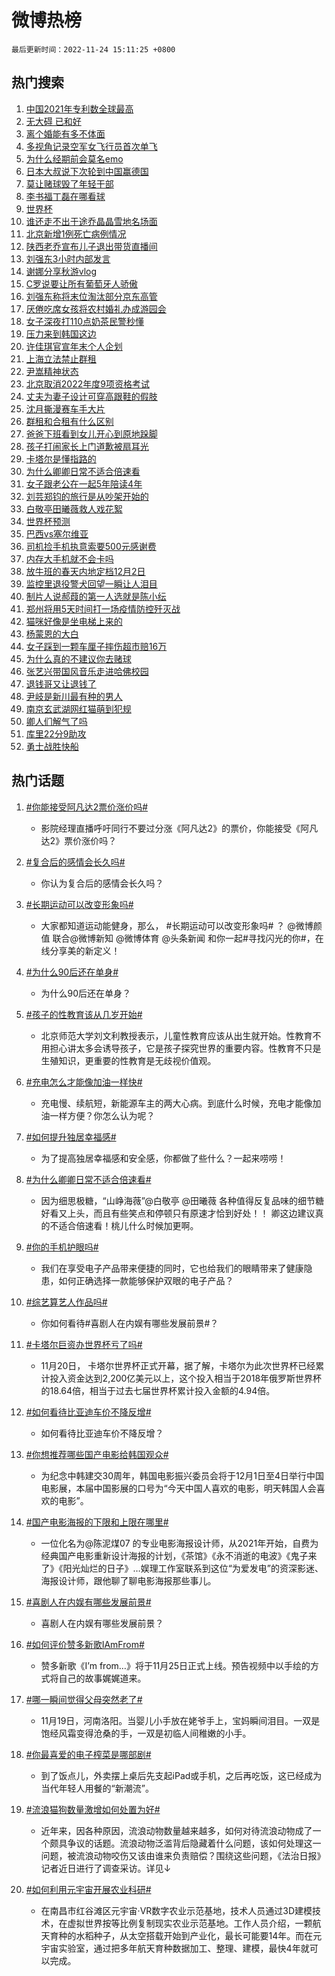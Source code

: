 # 微博热榜

`最后更新时间：2022-11-24 15:11:25 +0800`

## 热门搜索

1. [中国2021年专利数全球最高](https://m.weibo.cn/search?containerid=100103type%3D1%26t%3D10%26q%3D%23%E4%B8%AD%E5%9B%BD2021%E5%B9%B4%E4%B8%93%E5%88%A9%E6%95%B0%E5%85%A8%E7%90%83%E6%9C%80%E9%AB%98%23&stream_entry_id=51&isnewpage=1&extparam=seat%3D1%26filter_type%3Drealtimehot%26c_type%3D51%26dgr%3D0%26pos%3D0%26cate%3D10103%26display_time%3D1669273884%26pre_seqid%3D1669272991398024097305&luicode=10000011&lfid=106003type%253D25%2526t%253D3%2526disable_hot%253D1%2526filter_type%253Drealtimehot)
1. [无大碍 已和好](https://m.weibo.cn/search?containerid=100103type%3D1%26t%3D10%26q%3D%E6%97%A0%E5%A4%A7%E7%A2%8D+%E5%B7%B2%E5%92%8C%E5%A5%BD&stream_entry_id=31&isnewpage=1&extparam=seat%3D1%26realpos%3D1%26pos%3D0%26c_type%3D31%26cate%3D5001%26filter_type%3Drealtimehot%26q%3D%25E6%2597%25A0%25E5%25A4%25A7%25E7%25A2%258D%2520%25E5%25B7%25B2%25E5%2592%258C%25E5%25A5%25BD%26dgr%3D0%26band_rank%3D1%26lcate%3D5001%26flag%3D16%26display_time%3D1669273884%26pre_seqid%3D1669272991398024097305&luicode=10000011&lfid=106003type%253D25%2526t%253D3%2526disable_hot%253D1%2526filter_type%253Drealtimehot)
1. [离个婚能有多不体面](https://m.weibo.cn/search?containerid=100103type%3D1%26t%3D10%26q%3D%23%E7%A6%BB%E4%B8%AA%E5%A9%9A%E8%83%BD%E6%9C%89%E5%A4%9A%E4%B8%8D%E4%BD%93%E9%9D%A2%23&stream_entry_id=31&isnewpage=1&extparam=seat%3D1%26realpos%3D2%26pos%3D1%26c_type%3D31%26cate%3D5001%26filter_type%3Drealtimehot%26q%3D%2523%25E7%25A6%25BB%25E4%25B8%25AA%25E5%25A9%259A%25E8%2583%25BD%25E6%259C%2589%25E5%25A4%259A%25E4%25B8%258D%25E4%25BD%2593%25E9%259D%25A2%2523%26dgr%3D0%26band_rank%3D2%26lcate%3D5001%26flag%3D2%26display_time%3D1669273884%26pre_seqid%3D1669272991398024097305&luicode=10000011&lfid=106003type%253D25%2526t%253D3%2526disable_hot%253D1%2526filter_type%253Drealtimehot)
1. [多视角记录空军女飞行员首次单飞](https://m.weibo.cn/search?containerid=100103type%3D1%26t%3D10%26q%3D%23%E5%A4%9A%E8%A7%86%E8%A7%92%E8%AE%B0%E5%BD%95%E7%A9%BA%E5%86%9B%E5%A5%B3%E9%A3%9E%E8%A1%8C%E5%91%98%E9%A6%96%E6%AC%A1%E5%8D%95%E9%A3%9E%23&stream_entry_id=31&isnewpage=1&extparam=seat%3D1%26realpos%3D3%26pos%3D2%26c_type%3D31%26cate%3D5001%26filter_type%3Drealtimehot%26q%3D%2523%25E5%25A4%259A%25E8%25A7%2586%25E8%25A7%2592%25E8%25AE%25B0%25E5%25BD%2595%25E7%25A9%25BA%25E5%2586%259B%25E5%25A5%25B3%25E9%25A3%259E%25E8%25A1%258C%25E5%2591%2598%25E9%25A6%2596%25E6%25AC%25A1%25E5%258D%2595%25E9%25A3%259E%2523%26dgr%3D0%26band_rank%3D3%26lcate%3D5001%26flag%3D0%26display_time%3D1669273884%26pre_seqid%3D1669272991398024097305&luicode=10000011&lfid=106003type%253D25%2526t%253D3%2526disable_hot%253D1%2526filter_type%253Drealtimehot)
1. [为什么经期前会莫名emo](https://m.weibo.cn/search?containerid=100103type%3D1%26t%3D10%26q%3D%23%E4%B8%BA%E4%BB%80%E4%B9%88%E7%BB%8F%E6%9C%9F%E5%89%8D%E4%BC%9A%E8%8E%AB%E5%90%8Demo%23&stream_entry_id=31&isnewpage=1&extparam=seat%3D1%26realpos%3D4%26pos%3D3%26c_type%3D31%26cate%3D5001%26filter_type%3Drealtimehot%26q%3D%2523%25E4%25B8%25BA%25E4%25BB%2580%25E4%25B9%2588%25E7%25BB%258F%25E6%259C%259F%25E5%2589%258D%25E4%25BC%259A%25E8%258E%25AB%25E5%2590%258Demo%2523%26dgr%3D0%26band_rank%3D4%26lcate%3D5001%26flag%3D1%26display_time%3D1669273884%26pre_seqid%3D1669272991398024097305&luicode=10000011&lfid=106003type%253D25%2526t%253D3%2526disable_hot%253D1%2526filter_type%253Drealtimehot)
1. [日本大叔说下次轮到中国赢德国](https://m.weibo.cn/search?containerid=100103type%3D1%26t%3D10%26q%3D%23%E6%97%A5%E6%9C%AC%E5%A4%A7%E5%8F%94%E8%AF%B4%E4%B8%8B%E6%AC%A1%E8%BD%AE%E5%88%B0%E4%B8%AD%E5%9B%BD%E8%B5%A2%E5%BE%B7%E5%9B%BD%23&stream_entry_id=31&isnewpage=1&extparam=seat%3D1%26realpos%3D5%26pos%3D4%26c_type%3D31%26cate%3D5001%26filter_type%3Drealtimehot%26q%3D%2523%25E6%2597%25A5%25E6%259C%25AC%25E5%25A4%25A7%25E5%258F%2594%25E8%25AF%25B4%25E4%25B8%258B%25E6%25AC%25A1%25E8%25BD%25AE%25E5%2588%25B0%25E4%25B8%25AD%25E5%259B%25BD%25E8%25B5%25A2%25E5%25BE%25B7%25E5%259B%25BD%2523%26dgr%3D0%26band_rank%3D5%26lcate%3D5001%26flag%3D0%26display_time%3D1669273884%26pre_seqid%3D1669272991398024097305&luicode=10000011&lfid=106003type%253D25%2526t%253D3%2526disable_hot%253D1%2526filter_type%253Drealtimehot)
1. [莫让赌球毁了年轻干部](https://m.weibo.cn/search?containerid=100103type%3D1%26t%3D10%26q%3D%23%E8%8E%AB%E8%AE%A9%E8%B5%8C%E7%90%83%E6%AF%81%E4%BA%86%E5%B9%B4%E8%BD%BB%E5%B9%B2%E9%83%A8%23&stream_entry_id=31&isnewpage=1&extparam=seat%3D1%26realpos%3D6%26pos%3D5%26c_type%3D31%26cate%3D5001%26filter_type%3Drealtimehot%26q%3D%2523%25E8%258E%25AB%25E8%25AE%25A9%25E8%25B5%258C%25E7%2590%2583%25E6%25AF%2581%25E4%25BA%2586%25E5%25B9%25B4%25E8%25BD%25BB%25E5%25B9%25B2%25E9%2583%25A8%2523%26dgr%3D0%26band_rank%3D6%26lcate%3D5001%26flag%3D0%26display_time%3D1669273884%26pre_seqid%3D1669272991398024097305&luicode=10000011&lfid=106003type%253D25%2526t%253D3%2526disable_hot%253D1%2526filter_type%253Drealtimehot)
1. [李书福丁磊在哪看球](https://m.weibo.cn/search?containerid=100103type%3D1%26t%3D10%26q%3D%23%E6%9D%8E%E4%B9%A6%E7%A6%8F%E4%B8%81%E7%A3%8A%E5%9C%A8%E5%93%AA%E7%9C%8B%E7%90%83%23&stream_entry_id=31&isnewpage=1&extparam=seat%3D1%26pos%3D6%26c_type%3D31%26topic_ad%3D1%26cate%3D5001%26adid%3D173349%26filter_type%3Drealtimehot%26q%3D%2523%25E6%259D%258E%25E4%25B9%25A6%25E7%25A6%258F%25E4%25B8%2581%25E7%25A3%258A%25E5%259C%25A8%25E5%2593%25AA%25E7%259C%258B%25E7%2590%2583%2523%26dgr%3D0%26band_rank%3D7%26lcate%3D5001%26display_time%3D1669273884%26pre_seqid%3D1669272991398024097305&luicode=10000011&lfid=106003type%253D25%2526t%253D3%2526disable_hot%253D1%2526filter_type%253Drealtimehot)
1. [世界杯](https://m.weibo.cn/search?containerid=100103type%3D1%26t%3D10%26q%3D%E4%B8%96%E7%95%8C%E6%9D%AF&stream_entry_id=31&isnewpage=1&extparam=seat%3D1%26realpos%3D7%26pos%3D7%26c_type%3D31%26cate%3D5001%26filter_type%3Drealtimehot%26q%3D%25E4%25B8%2596%25E7%2595%258C%25E6%259D%25AF%26dgr%3D0%26band_rank%3D7%26lcate%3D5001%26flag%3D1%26display_time%3D1669273884%26pre_seqid%3D1669272991398024097305&luicode=10000011&lfid=106003type%253D25%2526t%253D3%2526disable_hot%253D1%2526filter_type%253Drealtimehot)
1. [谁还走不出于途乔晶晶雪地名场面](https://m.weibo.cn/search?containerid=100103type%3D1%26t%3D10%26q%3D%23%E8%B0%81%E8%BF%98%E8%B5%B0%E4%B8%8D%E5%87%BA%E4%BA%8E%E9%80%94%E4%B9%94%E6%99%B6%E6%99%B6%E9%9B%AA%E5%9C%B0%E5%90%8D%E5%9C%BA%E9%9D%A2%23&stream_entry_id=31&isnewpage=1&extparam=seat%3D1%26realpos%3D8%26pos%3D8%26c_type%3D31%26cate%3D5001%26filter_type%3Drealtimehot%26q%3D%2523%25E8%25B0%2581%25E8%25BF%2598%25E8%25B5%25B0%25E4%25B8%258D%25E5%2587%25BA%25E4%25BA%258E%25E9%2580%2594%25E4%25B9%2594%25E6%2599%25B6%25E6%2599%25B6%25E9%259B%25AA%25E5%259C%25B0%25E5%2590%258D%25E5%259C%25BA%25E9%259D%25A2%2523%26dgr%3D0%26band_rank%3D8%26lcate%3D5001%26flag%3D0%26display_time%3D1669273884%26pre_seqid%3D1669272991398024097305&luicode=10000011&lfid=106003type%253D25%2526t%253D3%2526disable_hot%253D1%2526filter_type%253Drealtimehot)
1. [北京新增1例死亡病例情况](https://m.weibo.cn/search?containerid=100103type%3D1%26t%3D10%26q%3D%23%E5%8C%97%E4%BA%AC%E6%96%B0%E5%A2%9E1%E4%BE%8B%E6%AD%BB%E4%BA%A1%E7%97%85%E4%BE%8B%E6%83%85%E5%86%B5%23&stream_entry_id=31&isnewpage=1&extparam=seat%3D1%26realpos%3D9%26pos%3D9%26c_type%3D31%26cate%3D5001%26filter_type%3Drealtimehot%26q%3D%2523%25E5%258C%2597%25E4%25BA%25AC%25E6%2596%25B0%25E5%25A2%259E1%25E4%25BE%258B%25E6%25AD%25BB%25E4%25BA%25A1%25E7%2597%2585%25E4%25BE%258B%25E6%2583%2585%25E5%2586%25B5%2523%26dgr%3D0%26band_rank%3D9%26lcate%3D5001%26flag%3D0%26display_time%3D1669273884%26pre_seqid%3D1669272991398024097305&luicode=10000011&lfid=106003type%253D25%2526t%253D3%2526disable_hot%253D1%2526filter_type%253Drealtimehot)
1. [陕西老乔宣布儿子退出带货直播间](https://m.weibo.cn/search?containerid=100103type%3D1%26t%3D10%26q%3D%23%E9%99%95%E8%A5%BF%E8%80%81%E4%B9%94%E5%AE%A3%E5%B8%83%E5%84%BF%E5%AD%90%E9%80%80%E5%87%BA%E5%B8%A6%E8%B4%A7%E7%9B%B4%E6%92%AD%E9%97%B4%23&stream_entry_id=31&isnewpage=1&extparam=seat%3D1%26realpos%3D10%26pos%3D10%26c_type%3D31%26cate%3D5001%26filter_type%3Drealtimehot%26q%3D%2523%25E9%2599%2595%25E8%25A5%25BF%25E8%2580%2581%25E4%25B9%2594%25E5%25AE%25A3%25E5%25B8%2583%25E5%2584%25BF%25E5%25AD%2590%25E9%2580%2580%25E5%2587%25BA%25E5%25B8%25A6%25E8%25B4%25A7%25E7%259B%25B4%25E6%2592%25AD%25E9%2597%25B4%2523%26dgr%3D0%26band_rank%3D10%26lcate%3D5001%26flag%3D0%26display_time%3D1669273884%26pre_seqid%3D1669272991398024097305&luicode=10000011&lfid=106003type%253D25%2526t%253D3%2526disable_hot%253D1%2526filter_type%253Drealtimehot)
1. [刘强东3小时内部发言](https://m.weibo.cn/search?containerid=100103type%3D1%26t%3D10%26q%3D%23%E5%88%98%E5%BC%BA%E4%B8%9C3%E5%B0%8F%E6%97%B6%E5%86%85%E9%83%A8%E5%8F%91%E8%A8%80%23&stream_entry_id=31&isnewpage=1&extparam=seat%3D1%26realpos%3D11%26pos%3D11%26c_type%3D31%26cate%3D5001%26filter_type%3Drealtimehot%26q%3D%2523%25E5%2588%2598%25E5%25BC%25BA%25E4%25B8%259C3%25E5%25B0%258F%25E6%2597%25B6%25E5%2586%2585%25E9%2583%25A8%25E5%258F%2591%25E8%25A8%2580%2523%26dgr%3D0%26band_rank%3D11%26lcate%3D5001%26flag%3D1%26display_time%3D1669273884%26pre_seqid%3D1669272991398024097305&luicode=10000011&lfid=106003type%253D25%2526t%253D3%2526disable_hot%253D1%2526filter_type%253Drealtimehot)
1. [谢娜分享秋游vlog](https://m.weibo.cn/search?containerid=100103type%3D1%26t%3D10%26q%3D%23%E8%B0%A2%E5%A8%9C%E5%88%86%E4%BA%AB%E7%A7%8B%E6%B8%B8vlog%23&stream_entry_id=31&isnewpage=1&extparam=seat%3D1%26realpos%3D12%26pos%3D12%26c_type%3D31%26cate%3D5001%26filter_type%3Drealtimehot%26q%3D%2523%25E8%25B0%25A2%25E5%25A8%259C%25E5%2588%2586%25E4%25BA%25AB%25E7%25A7%258B%25E6%25B8%25B8vlog%2523%26dgr%3D0%26band_rank%3D12%26lcate%3D5001%26flag%3D1%26display_time%3D1669273884%26pre_seqid%3D1669272991398024097305&luicode=10000011&lfid=106003type%253D25%2526t%253D3%2526disable_hot%253D1%2526filter_type%253Drealtimehot)
1. [C罗说要让所有葡萄牙人骄傲](https://m.weibo.cn/search?containerid=100103type%3D1%26t%3D10%26q%3D%23C%E7%BD%97%E8%AF%B4%E8%A6%81%E8%AE%A9%E6%89%80%E6%9C%89%E8%91%A1%E8%90%84%E7%89%99%E4%BA%BA%E9%AA%84%E5%82%B2%23&stream_entry_id=31&isnewpage=1&extparam=seat%3D1%26realpos%3D13%26pos%3D13%26c_type%3D31%26cate%3D5001%26filter_type%3Drealtimehot%26q%3D%2523C%25E7%25BD%2597%25E8%25AF%25B4%25E8%25A6%2581%25E8%25AE%25A9%25E6%2589%2580%25E6%259C%2589%25E8%2591%25A1%25E8%2590%2584%25E7%2589%2599%25E4%25BA%25BA%25E9%25AA%2584%25E5%2582%25B2%2523%26dgr%3D0%26band_rank%3D13%26lcate%3D5001%26flag%3D1%26display_time%3D1669273884%26pre_seqid%3D1669272991398024097305&luicode=10000011&lfid=106003type%253D25%2526t%253D3%2526disable_hot%253D1%2526filter_type%253Drealtimehot)
1. [刘强东称将末位淘汰部分京东高管](https://m.weibo.cn/search?containerid=100103type%3D1%26t%3D10%26q%3D%23%E5%88%98%E5%BC%BA%E4%B8%9C%E7%A7%B0%E5%B0%86%E6%9C%AB%E4%BD%8D%E6%B7%98%E6%B1%B0%E9%83%A8%E5%88%86%E4%BA%AC%E4%B8%9C%E9%AB%98%E7%AE%A1%23&stream_entry_id=31&isnewpage=1&extparam=seat%3D1%26realpos%3D14%26pos%3D14%26c_type%3D31%26cate%3D5001%26filter_type%3Drealtimehot%26q%3D%2523%25E5%2588%2598%25E5%25BC%25BA%25E4%25B8%259C%25E7%25A7%25B0%25E5%25B0%2586%25E6%259C%25AB%25E4%25BD%258D%25E6%25B7%2598%25E6%25B1%25B0%25E9%2583%25A8%25E5%2588%2586%25E4%25BA%25AC%25E4%25B8%259C%25E9%25AB%2598%25E7%25AE%25A1%2523%26dgr%3D0%26band_rank%3D14%26lcate%3D5001%26flag%3D1%26display_time%3D1669273884%26pre_seqid%3D1669272991398024097305&luicode=10000011&lfid=106003type%253D25%2526t%253D3%2526disable_hot%253D1%2526filter_type%253Drealtimehot)
1. [厌倦吃席女孩将农村婚礼办成游园会](https://m.weibo.cn/search?containerid=100103type%3D1%26t%3D10%26q%3D%23%E5%8E%8C%E5%80%A6%E5%90%83%E5%B8%AD%E5%A5%B3%E5%AD%A9%E5%B0%86%E5%86%9C%E6%9D%91%E5%A9%9A%E7%A4%BC%E5%8A%9E%E6%88%90%E6%B8%B8%E5%9B%AD%E4%BC%9A%23&stream_entry_id=31&isnewpage=1&extparam=seat%3D1%26realpos%3D15%26pos%3D15%26c_type%3D31%26cate%3D5001%26filter_type%3Drealtimehot%26q%3D%2523%25E5%258E%258C%25E5%2580%25A6%25E5%2590%2583%25E5%25B8%25AD%25E5%25A5%25B3%25E5%25AD%25A9%25E5%25B0%2586%25E5%2586%259C%25E6%259D%2591%25E5%25A9%259A%25E7%25A4%25BC%25E5%258A%259E%25E6%2588%2590%25E6%25B8%25B8%25E5%259B%25AD%25E4%25BC%259A%2523%26dgr%3D0%26band_rank%3D15%26lcate%3D5001%26flag%3D1%26display_time%3D1669273884%26pre_seqid%3D1669272991398024097305&luicode=10000011&lfid=106003type%253D25%2526t%253D3%2526disable_hot%253D1%2526filter_type%253Drealtimehot)
1. [女子深夜打110点奶茶民警秒懂](https://m.weibo.cn/search?containerid=100103type%3D1%26t%3D10%26q%3D%23%E5%A5%B3%E5%AD%90%E6%B7%B1%E5%A4%9C%E6%89%93110%E7%82%B9%E5%A5%B6%E8%8C%B6%E6%B0%91%E8%AD%A6%E7%A7%92%E6%87%82%23&stream_entry_id=31&isnewpage=1&extparam=seat%3D1%26realpos%3D16%26pos%3D16%26c_type%3D31%26cate%3D5001%26filter_type%3Drealtimehot%26q%3D%2523%25E5%25A5%25B3%25E5%25AD%2590%25E6%25B7%25B1%25E5%25A4%259C%25E6%2589%2593110%25E7%2582%25B9%25E5%25A5%25B6%25E8%258C%25B6%25E6%25B0%2591%25E8%25AD%25A6%25E7%25A7%2592%25E6%2587%2582%2523%26dgr%3D0%26band_rank%3D16%26lcate%3D5001%26flag%3D0%26display_time%3D1669273884%26pre_seqid%3D1669272991398024097305&luicode=10000011&lfid=106003type%253D25%2526t%253D3%2526disable_hot%253D1%2526filter_type%253Drealtimehot)
1. [压力来到韩国这边](https://m.weibo.cn/search?containerid=100103type%3D1%26t%3D10%26q%3D%23%E5%8E%8B%E5%8A%9B%E6%9D%A5%E5%88%B0%E9%9F%A9%E5%9B%BD%E8%BF%99%E8%BE%B9%23&stream_entry_id=31&isnewpage=1&extparam=seat%3D1%26realpos%3D17%26pos%3D17%26c_type%3D31%26cate%3D5001%26filter_type%3Drealtimehot%26q%3D%2523%25E5%258E%258B%25E5%258A%259B%25E6%259D%25A5%25E5%2588%25B0%25E9%259F%25A9%25E5%259B%25BD%25E8%25BF%2599%25E8%25BE%25B9%2523%26dgr%3D0%26band_rank%3D17%26lcate%3D5001%26flag%3D2%26display_time%3D1669273884%26pre_seqid%3D1669272991398024097305&luicode=10000011&lfid=106003type%253D25%2526t%253D3%2526disable_hot%253D1%2526filter_type%253Drealtimehot)
1. [许佳琪官宣年末个人企划](https://m.weibo.cn/search?containerid=100103type%3D1%26t%3D10%26q%3D%23%E8%AE%B8%E4%BD%B3%E7%90%AA%E5%AE%98%E5%AE%A3%E5%B9%B4%E6%9C%AB%E4%B8%AA%E4%BA%BA%E4%BC%81%E5%88%92%23&stream_entry_id=31&isnewpage=1&extparam=seat%3D1%26realpos%3D18%26pos%3D18%26c_type%3D31%26cate%3D5001%26filter_type%3Drealtimehot%26q%3D%2523%25E8%25AE%25B8%25E4%25BD%25B3%25E7%2590%25AA%25E5%25AE%2598%25E5%25AE%25A3%25E5%25B9%25B4%25E6%259C%25AB%25E4%25B8%25AA%25E4%25BA%25BA%25E4%25BC%2581%25E5%2588%2592%2523%26dgr%3D0%26band_rank%3D18%26lcate%3D5001%26flag%3D1%26display_time%3D1669273884%26pre_seqid%3D1669272991398024097305&luicode=10000011&lfid=106003type%253D25%2526t%253D3%2526disable_hot%253D1%2526filter_type%253Drealtimehot)
1. [上海立法禁止群租](https://m.weibo.cn/search?containerid=100103type%3D1%26t%3D10%26q%3D%23%E4%B8%8A%E6%B5%B7%E7%AB%8B%E6%B3%95%E7%A6%81%E6%AD%A2%E7%BE%A4%E7%A7%9F%23&stream_entry_id=31&isnewpage=1&extparam=seat%3D1%26realpos%3D19%26pos%3D19%26c_type%3D31%26cate%3D5001%26filter_type%3Drealtimehot%26q%3D%2523%25E4%25B8%258A%25E6%25B5%25B7%25E7%25AB%258B%25E6%25B3%2595%25E7%25A6%2581%25E6%25AD%25A2%25E7%25BE%25A4%25E7%25A7%259F%2523%26dgr%3D0%26band_rank%3D19%26lcate%3D5001%26flag%3D0%26display_time%3D1669273884%26pre_seqid%3D1669272991398024097305&luicode=10000011&lfid=106003type%253D25%2526t%253D3%2526disable_hot%253D1%2526filter_type%253Drealtimehot)
1. [尹嵩精神状态](https://m.weibo.cn/search?containerid=100103type%3D1%26t%3D10%26q%3D%23%E5%B0%B9%E5%B5%A9%E7%B2%BE%E7%A5%9E%E7%8A%B6%E6%80%81%23&stream_entry_id=31&isnewpage=1&extparam=seat%3D1%26realpos%3D20%26pos%3D20%26c_type%3D31%26cate%3D5001%26filter_type%3Drealtimehot%26q%3D%2523%25E5%25B0%25B9%25E5%25B5%25A9%25E7%25B2%25BE%25E7%25A5%259E%25E7%258A%25B6%25E6%2580%2581%2523%26dgr%3D0%26band_rank%3D20%26lcate%3D5001%26flag%3D1%26display_time%3D1669273884%26pre_seqid%3D1669272991398024097305&luicode=10000011&lfid=106003type%253D25%2526t%253D3%2526disable_hot%253D1%2526filter_type%253Drealtimehot)
1. [北京取消2022年度9项资格考试](https://m.weibo.cn/search?containerid=100103type%3D1%26t%3D10%26q%3D%23%E5%8C%97%E4%BA%AC%E5%8F%96%E6%B6%882022%E5%B9%B4%E5%BA%A69%E9%A1%B9%E8%B5%84%E6%A0%BC%E8%80%83%E8%AF%95%23&stream_entry_id=31&isnewpage=1&extparam=seat%3D1%26realpos%3D21%26pos%3D21%26c_type%3D31%26cate%3D5001%26filter_type%3Drealtimehot%26q%3D%2523%25E5%258C%2597%25E4%25BA%25AC%25E5%258F%2596%25E6%25B6%25882022%25E5%25B9%25B4%25E5%25BA%25A69%25E9%25A1%25B9%25E8%25B5%2584%25E6%25A0%25BC%25E8%2580%2583%25E8%25AF%2595%2523%26dgr%3D0%26band_rank%3D21%26lcate%3D5001%26flag%3D2%26display_time%3D1669273884%26pre_seqid%3D1669272991398024097305&luicode=10000011&lfid=106003type%253D25%2526t%253D3%2526disable_hot%253D1%2526filter_type%253Drealtimehot)
1. [丈夫为妻子设计可穿高跟鞋的假肢](https://m.weibo.cn/search?containerid=100103type%3D1%26t%3D10%26q%3D%23%E4%B8%88%E5%A4%AB%E4%B8%BA%E5%A6%BB%E5%AD%90%E8%AE%BE%E8%AE%A1%E5%8F%AF%E7%A9%BF%E9%AB%98%E8%B7%9F%E9%9E%8B%E7%9A%84%E5%81%87%E8%82%A2%23&stream_entry_id=31&isnewpage=1&extparam=seat%3D1%26realpos%3D22%26pos%3D22%26c_type%3D31%26cate%3D5001%26filter_type%3Drealtimehot%26q%3D%2523%25E4%25B8%2588%25E5%25A4%25AB%25E4%25B8%25BA%25E5%25A6%25BB%25E5%25AD%2590%25E8%25AE%25BE%25E8%25AE%25A1%25E5%258F%25AF%25E7%25A9%25BF%25E9%25AB%2598%25E8%25B7%259F%25E9%259E%258B%25E7%259A%2584%25E5%2581%2587%25E8%2582%25A2%2523%26dgr%3D0%26band_rank%3D22%26lcate%3D5001%26flag%3D0%26display_time%3D1669273884%26pre_seqid%3D1669272991398024097305&luicode=10000011&lfid=106003type%253D25%2526t%253D3%2526disable_hot%253D1%2526filter_type%253Drealtimehot)
1. [沈月撕漫赛车手大片](https://m.weibo.cn/search?containerid=100103type%3D1%26t%3D10%26q%3D%23%E6%B2%88%E6%9C%88%E6%92%95%E6%BC%AB%E8%B5%9B%E8%BD%A6%E6%89%8B%E5%A4%A7%E7%89%87%23&stream_entry_id=31&isnewpage=1&extparam=seat%3D1%26realpos%3D23%26pos%3D23%26c_type%3D31%26cate%3D5001%26filter_type%3Drealtimehot%26q%3D%2523%25E6%25B2%2588%25E6%259C%2588%25E6%2592%2595%25E6%25BC%25AB%25E8%25B5%259B%25E8%25BD%25A6%25E6%2589%258B%25E5%25A4%25A7%25E7%2589%2587%2523%26dgr%3D0%26band_rank%3D23%26lcate%3D5001%26flag%3D1%26display_time%3D1669273884%26pre_seqid%3D1669272991398024097305&luicode=10000011&lfid=106003type%253D25%2526t%253D3%2526disable_hot%253D1%2526filter_type%253Drealtimehot)
1. [群租和合租有什么区别](https://m.weibo.cn/search?containerid=100103type%3D1%26t%3D10%26q%3D%23%E7%BE%A4%E7%A7%9F%E5%92%8C%E5%90%88%E7%A7%9F%E6%9C%89%E4%BB%80%E4%B9%88%E5%8C%BA%E5%88%AB%23&stream_entry_id=31&isnewpage=1&extparam=seat%3D1%26realpos%3D24%26pos%3D24%26c_type%3D31%26cate%3D5001%26filter_type%3Drealtimehot%26q%3D%2523%25E7%25BE%25A4%25E7%25A7%259F%25E5%2592%258C%25E5%2590%2588%25E7%25A7%259F%25E6%259C%2589%25E4%25BB%2580%25E4%25B9%2588%25E5%258C%25BA%25E5%2588%25AB%2523%26dgr%3D0%26band_rank%3D24%26lcate%3D5001%26flag%3D1%26display_time%3D1669273884%26pre_seqid%3D1669272991398024097305&luicode=10000011&lfid=106003type%253D25%2526t%253D3%2526disable_hot%253D1%2526filter_type%253Drealtimehot)
1. [爸爸下班看到女儿开心到原地跺脚](https://m.weibo.cn/search?containerid=100103type%3D1%26t%3D10%26q%3D%23%E7%88%B8%E7%88%B8%E4%B8%8B%E7%8F%AD%E7%9C%8B%E5%88%B0%E5%A5%B3%E5%84%BF%E5%BC%80%E5%BF%83%E5%88%B0%E5%8E%9F%E5%9C%B0%E8%B7%BA%E8%84%9A%23&stream_entry_id=31&isnewpage=1&extparam=seat%3D1%26realpos%3D25%26pos%3D25%26c_type%3D31%26cate%3D5001%26filter_type%3Drealtimehot%26q%3D%2523%25E7%2588%25B8%25E7%2588%25B8%25E4%25B8%258B%25E7%258F%25AD%25E7%259C%258B%25E5%2588%25B0%25E5%25A5%25B3%25E5%2584%25BF%25E5%25BC%2580%25E5%25BF%2583%25E5%2588%25B0%25E5%258E%259F%25E5%259C%25B0%25E8%25B7%25BA%25E8%2584%259A%2523%26dgr%3D0%26band_rank%3D25%26lcate%3D5001%26flag%3D0%26display_time%3D1669273884%26pre_seqid%3D1669272991398024097305&luicode=10000011&lfid=106003type%253D25%2526t%253D3%2526disable_hot%253D1%2526filter_type%253Drealtimehot)
1. [孩子打闹家长上门道歉被扇耳光](https://m.weibo.cn/search?containerid=100103type%3D1%26t%3D10%26q%3D%23%E5%AD%A9%E5%AD%90%E6%89%93%E9%97%B9%E5%AE%B6%E9%95%BF%E4%B8%8A%E9%97%A8%E9%81%93%E6%AD%89%E8%A2%AB%E6%89%87%E8%80%B3%E5%85%89%23&stream_entry_id=31&isnewpage=1&extparam=seat%3D1%26realpos%3D26%26pos%3D26%26c_type%3D31%26cate%3D5001%26filter_type%3Drealtimehot%26q%3D%2523%25E5%25AD%25A9%25E5%25AD%2590%25E6%2589%2593%25E9%2597%25B9%25E5%25AE%25B6%25E9%2595%25BF%25E4%25B8%258A%25E9%2597%25A8%25E9%2581%2593%25E6%25AD%2589%25E8%25A2%25AB%25E6%2589%2587%25E8%2580%25B3%25E5%2585%2589%2523%26dgr%3D0%26band_rank%3D26%26lcate%3D5001%26flag%3D0%26display_time%3D1669273884%26pre_seqid%3D1669272991398024097305&luicode=10000011&lfid=106003type%253D25%2526t%253D3%2526disable_hot%253D1%2526filter_type%253Drealtimehot)
1. [卡塔尔是懂指路的](https://m.weibo.cn/search?containerid=100103type%3D1%26t%3D10%26q%3D%23%E5%8D%A1%E5%A1%94%E5%B0%94%E6%98%AF%E6%87%82%E6%8C%87%E8%B7%AF%E7%9A%84%23&stream_entry_id=31&isnewpage=1&extparam=seat%3D1%26realpos%3D27%26pos%3D27%26c_type%3D31%26cate%3D5001%26filter_type%3Drealtimehot%26q%3D%2523%25E5%258D%25A1%25E5%25A1%2594%25E5%25B0%2594%25E6%2598%25AF%25E6%2587%2582%25E6%258C%2587%25E8%25B7%25AF%25E7%259A%2584%2523%26dgr%3D0%26band_rank%3D27%26lcate%3D5001%26flag%3D1%26display_time%3D1669273884%26pre_seqid%3D1669272991398024097305&luicode=10000011&lfid=106003type%253D25%2526t%253D3%2526disable_hot%253D1%2526filter_type%253Drealtimehot)
1. [为什么卿卿日常不适合倍速看](https://m.weibo.cn/search?containerid=100103type%3D1%26t%3D10%26q%3D%23%E4%B8%BA%E4%BB%80%E4%B9%88%E5%8D%BF%E5%8D%BF%E6%97%A5%E5%B8%B8%E4%B8%8D%E9%80%82%E5%90%88%E5%80%8D%E9%80%9F%E7%9C%8B%23&stream_entry_id=31&isnewpage=1&extparam=seat%3D1%26realpos%3D28%26pos%3D28%26c_type%3D31%26cate%3D5001%26filter_type%3Drealtimehot%26q%3D%2523%25E4%25B8%25BA%25E4%25BB%2580%25E4%25B9%2588%25E5%258D%25BF%25E5%258D%25BF%25E6%2597%25A5%25E5%25B8%25B8%25E4%25B8%258D%25E9%2580%2582%25E5%2590%2588%25E5%2580%258D%25E9%2580%259F%25E7%259C%258B%2523%26dgr%3D0%26band_rank%3D28%26lcate%3D5001%26flag%3D0%26display_time%3D1669273884%26pre_seqid%3D1669272991398024097305&luicode=10000011&lfid=106003type%253D25%2526t%253D3%2526disable_hot%253D1%2526filter_type%253Drealtimehot)
1. [女子跟老公在一起5年陪读4年](https://m.weibo.cn/search?containerid=100103type%3D1%26t%3D10%26q%3D%23%E5%A5%B3%E5%AD%90%E8%B7%9F%E8%80%81%E5%85%AC%E5%9C%A8%E4%B8%80%E8%B5%B75%E5%B9%B4%E9%99%AA%E8%AF%BB4%E5%B9%B4%23&stream_entry_id=31&isnewpage=1&extparam=seat%3D1%26realpos%3D29%26pos%3D29%26c_type%3D31%26cate%3D5001%26filter_type%3Drealtimehot%26q%3D%2523%25E5%25A5%25B3%25E5%25AD%2590%25E8%25B7%259F%25E8%2580%2581%25E5%2585%25AC%25E5%259C%25A8%25E4%25B8%2580%25E8%25B5%25B75%25E5%25B9%25B4%25E9%2599%25AA%25E8%25AF%25BB4%25E5%25B9%25B4%2523%26dgr%3D0%26band_rank%3D29%26lcate%3D5001%26flag%3D0%26display_time%3D1669273884%26pre_seqid%3D1669272991398024097305&luicode=10000011&lfid=106003type%253D25%2526t%253D3%2526disable_hot%253D1%2526filter_type%253Drealtimehot)
1. [刘芸郑钧的旅行是从吵架开始的](https://m.weibo.cn/search?containerid=100103type%3D1%26t%3D10%26q%3D%23%E5%88%98%E8%8A%B8%E9%83%91%E9%92%A7%E7%9A%84%E6%97%85%E8%A1%8C%E6%98%AF%E4%BB%8E%E5%90%B5%E6%9E%B6%E5%BC%80%E5%A7%8B%E7%9A%84%23&stream_entry_id=31&isnewpage=1&extparam=seat%3D1%26realpos%3D30%26pos%3D30%26c_type%3D31%26cate%3D5001%26filter_type%3Drealtimehot%26q%3D%2523%25E5%2588%2598%25E8%258A%25B8%25E9%2583%2591%25E9%2592%25A7%25E7%259A%2584%25E6%2597%2585%25E8%25A1%258C%25E6%2598%25AF%25E4%25BB%258E%25E5%2590%25B5%25E6%259E%25B6%25E5%25BC%2580%25E5%25A7%258B%25E7%259A%2584%2523%26dgr%3D0%26band_rank%3D30%26lcate%3D5001%26flag%3D1%26display_time%3D1669273884%26pre_seqid%3D1669272991398024097305&luicode=10000011&lfid=106003type%253D25%2526t%253D3%2526disable_hot%253D1%2526filter_type%253Drealtimehot)
1. [白敬亭田曦薇救人戏花絮](https://m.weibo.cn/search?containerid=100103type%3D1%26t%3D10%26q%3D%23%E7%99%BD%E6%95%AC%E4%BA%AD%E7%94%B0%E6%9B%A6%E8%96%87%E6%95%91%E4%BA%BA%E6%88%8F%E8%8A%B1%E7%B5%AE%23&stream_entry_id=31&isnewpage=1&extparam=seat%3D1%26realpos%3D31%26pos%3D31%26c_type%3D31%26cate%3D5001%26filter_type%3Drealtimehot%26q%3D%2523%25E7%2599%25BD%25E6%2595%25AC%25E4%25BA%25AD%25E7%2594%25B0%25E6%259B%25A6%25E8%2596%2587%25E6%2595%2591%25E4%25BA%25BA%25E6%2588%258F%25E8%258A%25B1%25E7%25B5%25AE%2523%26dgr%3D0%26band_rank%3D31%26lcate%3D5001%26flag%3D1%26display_time%3D1669273884%26pre_seqid%3D1669272991398024097305&luicode=10000011&lfid=106003type%253D25%2526t%253D3%2526disable_hot%253D1%2526filter_type%253Drealtimehot)
1. [世界杯预测](https://m.weibo.cn/search?containerid=100103type%3D1%26t%3D10%26q%3D%23%E4%B8%96%E7%95%8C%E6%9D%AF%E9%A2%84%E6%B5%8B%23&stream_entry_id=31&isnewpage=1&extparam=seat%3D1%26realpos%3D32%26pos%3D32%26c_type%3D31%26cate%3D5001%26filter_type%3Drealtimehot%26q%3D%2523%25E4%25B8%2596%25E7%2595%258C%25E6%259D%25AF%25E9%25A2%2584%25E6%25B5%258B%2523%26dgr%3D0%26band_rank%3D32%26lcate%3D5001%26flag%3D0%26display_time%3D1669273884%26pre_seqid%3D1669272991398024097305&luicode=10000011&lfid=106003type%253D25%2526t%253D3%2526disable_hot%253D1%2526filter_type%253Drealtimehot)
1. [巴西vs塞尔维亚](https://m.weibo.cn/search?containerid=100103type%3D1%26t%3D10%26q%3D%23%E5%B7%B4%E8%A5%BFvs%E5%A1%9E%E5%B0%94%E7%BB%B4%E4%BA%9A%23&stream_entry_id=31&isnewpage=1&extparam=seat%3D1%26realpos%3D33%26pos%3D33%26c_type%3D31%26cate%3D5001%26filter_type%3Drealtimehot%26q%3D%2523%25E5%25B7%25B4%25E8%25A5%25BFvs%25E5%25A1%259E%25E5%25B0%2594%25E7%25BB%25B4%25E4%25BA%259A%2523%26dgr%3D0%26band_rank%3D33%26lcate%3D5001%26flag%3D0%26display_time%3D1669273884%26pre_seqid%3D1669272991398024097305&luicode=10000011&lfid=106003type%253D25%2526t%253D3%2526disable_hot%253D1%2526filter_type%253Drealtimehot)
1. [司机捡手机执意索要500元感谢费](https://m.weibo.cn/search?containerid=100103type%3D1%26t%3D10%26q%3D%23%E5%8F%B8%E6%9C%BA%E6%8D%A1%E6%89%8B%E6%9C%BA%E6%89%A7%E6%84%8F%E7%B4%A2%E8%A6%81500%E5%85%83%E6%84%9F%E8%B0%A2%E8%B4%B9%23&stream_entry_id=31&isnewpage=1&extparam=seat%3D1%26realpos%3D34%26pos%3D34%26c_type%3D31%26cate%3D5001%26filter_type%3Drealtimehot%26q%3D%2523%25E5%258F%25B8%25E6%259C%25BA%25E6%258D%25A1%25E6%2589%258B%25E6%259C%25BA%25E6%2589%25A7%25E6%2584%258F%25E7%25B4%25A2%25E8%25A6%2581500%25E5%2585%2583%25E6%2584%259F%25E8%25B0%25A2%25E8%25B4%25B9%2523%26dgr%3D0%26band_rank%3D34%26lcate%3D5001%26flag%3D1%26display_time%3D1669273884%26pre_seqid%3D1669272991398024097305&luicode=10000011&lfid=106003type%253D25%2526t%253D3%2526disable_hot%253D1%2526filter_type%253Drealtimehot)
1. [内存大手机就不会卡吗](https://m.weibo.cn/search?containerid=100103type%3D1%26t%3D10%26q%3D%23%E5%86%85%E5%AD%98%E5%A4%A7%E6%89%8B%E6%9C%BA%E5%B0%B1%E4%B8%8D%E4%BC%9A%E5%8D%A1%E5%90%97%23&stream_entry_id=31&isnewpage=1&extparam=seat%3D1%26realpos%3D35%26pos%3D35%26c_type%3D31%26cate%3D5001%26filter_type%3Drealtimehot%26q%3D%2523%25E5%2586%2585%25E5%25AD%2598%25E5%25A4%25A7%25E6%2589%258B%25E6%259C%25BA%25E5%25B0%25B1%25E4%25B8%258D%25E4%25BC%259A%25E5%258D%25A1%25E5%2590%2597%2523%26dgr%3D0%26band_rank%3D35%26lcate%3D5001%26flag%3D1%26display_time%3D1669273884%26pre_seqid%3D1669272991398024097305&luicode=10000011&lfid=106003type%253D25%2526t%253D3%2526disable_hot%253D1%2526filter_type%253Drealtimehot)
1. [放牛班的春天内地定档12月2日](https://m.weibo.cn/search?containerid=100103type%3D1%26t%3D10%26q%3D%23%E6%94%BE%E7%89%9B%E7%8F%AD%E7%9A%84%E6%98%A5%E5%A4%A9%E5%86%85%E5%9C%B0%E5%AE%9A%E6%A1%A312%E6%9C%882%E6%97%A5%23&stream_entry_id=31&isnewpage=1&extparam=seat%3D1%26realpos%3D36%26pos%3D36%26c_type%3D31%26cate%3D5001%26filter_type%3Drealtimehot%26q%3D%2523%25E6%2594%25BE%25E7%2589%259B%25E7%258F%25AD%25E7%259A%2584%25E6%2598%25A5%25E5%25A4%25A9%25E5%2586%2585%25E5%259C%25B0%25E5%25AE%259A%25E6%25A1%25A312%25E6%259C%25882%25E6%2597%25A5%2523%26dgr%3D0%26band_rank%3D36%26lcate%3D5001%26flag%3D1%26display_time%3D1669273884%26pre_seqid%3D1669272991398024097305&luicode=10000011&lfid=106003type%253D25%2526t%253D3%2526disable_hot%253D1%2526filter_type%253Drealtimehot)
1. [监控里退役警犬回望一瞬让人泪目](https://m.weibo.cn/search?containerid=100103type%3D1%26t%3D10%26q%3D%23%E7%9B%91%E6%8E%A7%E9%87%8C%E9%80%80%E5%BD%B9%E8%AD%A6%E7%8A%AC%E5%9B%9E%E6%9C%9B%E4%B8%80%E7%9E%AC%E8%AE%A9%E4%BA%BA%E6%B3%AA%E7%9B%AE%23&stream_entry_id=31&isnewpage=1&extparam=seat%3D1%26realpos%3D37%26pos%3D37%26c_type%3D31%26cate%3D5001%26filter_type%3Drealtimehot%26q%3D%2523%25E7%259B%2591%25E6%258E%25A7%25E9%2587%258C%25E9%2580%2580%25E5%25BD%25B9%25E8%25AD%25A6%25E7%258A%25AC%25E5%259B%259E%25E6%259C%259B%25E4%25B8%2580%25E7%259E%25AC%25E8%25AE%25A9%25E4%25BA%25BA%25E6%25B3%25AA%25E7%259B%25AE%2523%26dgr%3D0%26band_rank%3D37%26lcate%3D5001%26flag%3D1%26display_time%3D1669273884%26pre_seqid%3D1669272991398024097305&luicode=10000011&lfid=106003type%253D25%2526t%253D3%2526disable_hot%253D1%2526filter_type%253Drealtimehot)
1. [制片人说郝葭的第一人选就是陈小纭](https://m.weibo.cn/search?containerid=100103type%3D1%26t%3D10%26q%3D%23%E5%88%B6%E7%89%87%E4%BA%BA%E8%AF%B4%E9%83%9D%E8%91%AD%E7%9A%84%E7%AC%AC%E4%B8%80%E4%BA%BA%E9%80%89%E5%B0%B1%E6%98%AF%E9%99%88%E5%B0%8F%E7%BA%AD%23&stream_entry_id=31&isnewpage=1&extparam=seat%3D1%26realpos%3D38%26pos%3D38%26c_type%3D31%26cate%3D5001%26filter_type%3Drealtimehot%26q%3D%2523%25E5%2588%25B6%25E7%2589%2587%25E4%25BA%25BA%25E8%25AF%25B4%25E9%2583%259D%25E8%2591%25AD%25E7%259A%2584%25E7%25AC%25AC%25E4%25B8%2580%25E4%25BA%25BA%25E9%2580%2589%25E5%25B0%25B1%25E6%2598%25AF%25E9%2599%2588%25E5%25B0%258F%25E7%25BA%25AD%2523%26dgr%3D0%26band_rank%3D38%26lcate%3D5001%26flag%3D1%26display_time%3D1669273884%26pre_seqid%3D1669272991398024097305&luicode=10000011&lfid=106003type%253D25%2526t%253D3%2526disable_hot%253D1%2526filter_type%253Drealtimehot)
1. [郑州将用5天时间打一场疫情防控歼灭战](https://m.weibo.cn/search?containerid=100103type%3D1%26t%3D10%26q%3D%23%E9%83%91%E5%B7%9E%E5%B0%86%E7%94%A85%E5%A4%A9%E6%97%B6%E9%97%B4%E6%89%93%E4%B8%80%E5%9C%BA%E7%96%AB%E6%83%85%E9%98%B2%E6%8E%A7%E6%AD%BC%E7%81%AD%E6%88%98%23&stream_entry_id=31&isnewpage=1&extparam=seat%3D1%26realpos%3D39%26pos%3D39%26c_type%3D31%26cate%3D5001%26filter_type%3Drealtimehot%26q%3D%2523%25E9%2583%2591%25E5%25B7%259E%25E5%25B0%2586%25E7%2594%25A85%25E5%25A4%25A9%25E6%2597%25B6%25E9%2597%25B4%25E6%2589%2593%25E4%25B8%2580%25E5%259C%25BA%25E7%2596%25AB%25E6%2583%2585%25E9%2598%25B2%25E6%258E%25A7%25E6%25AD%25BC%25E7%2581%25AD%25E6%2588%2598%2523%26dgr%3D0%26band_rank%3D39%26lcate%3D5001%26flag%3D0%26display_time%3D1669273884%26pre_seqid%3D1669272991398024097305&luicode=10000011&lfid=106003type%253D25%2526t%253D3%2526disable_hot%253D1%2526filter_type%253Drealtimehot)
1. [猫咪好像是坐电梯上来的](https://m.weibo.cn/search?containerid=100103type%3D1%26t%3D10%26q%3D%23%E7%8C%AB%E5%92%AA%E5%A5%BD%E5%83%8F%E6%98%AF%E5%9D%90%E7%94%B5%E6%A2%AF%E4%B8%8A%E6%9D%A5%E7%9A%84%23&stream_entry_id=31&isnewpage=1&extparam=seat%3D1%26realpos%3D40%26pos%3D40%26c_type%3D31%26cate%3D5001%26filter_type%3Drealtimehot%26q%3D%2523%25E7%258C%25AB%25E5%2592%25AA%25E5%25A5%25BD%25E5%2583%258F%25E6%2598%25AF%25E5%259D%2590%25E7%2594%25B5%25E6%25A2%25AF%25E4%25B8%258A%25E6%259D%25A5%25E7%259A%2584%2523%26dgr%3D0%26band_rank%3D40%26lcate%3D5001%26flag%3D0%26display_time%3D1669273884%26pre_seqid%3D1669272991398024097305&luicode=10000011&lfid=106003type%253D25%2526t%253D3%2526disable_hot%253D1%2526filter_type%253Drealtimehot)
1. [杨蒙恩的大白](https://m.weibo.cn/search?containerid=100103type%3D1%26t%3D10%26q%3D%23%E6%9D%A8%E8%92%99%E6%81%A9%E7%9A%84%E5%A4%A7%E7%99%BD%23&stream_entry_id=31&isnewpage=1&extparam=seat%3D1%26realpos%3D41%26pos%3D41%26c_type%3D31%26cate%3D5001%26filter_type%3Drealtimehot%26q%3D%2523%25E6%259D%25A8%25E8%2592%2599%25E6%2581%25A9%25E7%259A%2584%25E5%25A4%25A7%25E7%2599%25BD%2523%26dgr%3D0%26band_rank%3D41%26lcate%3D5001%26flag%3D1%26display_time%3D1669273884%26pre_seqid%3D1669272991398024097305&luicode=10000011&lfid=106003type%253D25%2526t%253D3%2526disable_hot%253D1%2526filter_type%253Drealtimehot)
1. [女子踩到一颗车厘子摔伤超市赔16万](https://m.weibo.cn/search?containerid=100103type%3D1%26t%3D10%26q%3D%23%E5%A5%B3%E5%AD%90%E8%B8%A9%E5%88%B0%E4%B8%80%E9%A2%97%E8%BD%A6%E5%8E%98%E5%AD%90%E6%91%94%E4%BC%A4%E8%B6%85%E5%B8%82%E8%B5%9416%E4%B8%87%23&stream_entry_id=31&isnewpage=1&extparam=seat%3D1%26realpos%3D42%26pos%3D42%26c_type%3D31%26cate%3D5001%26filter_type%3Drealtimehot%26q%3D%2523%25E5%25A5%25B3%25E5%25AD%2590%25E8%25B8%25A9%25E5%2588%25B0%25E4%25B8%2580%25E9%25A2%2597%25E8%25BD%25A6%25E5%258E%2598%25E5%25AD%2590%25E6%2591%2594%25E4%25BC%25A4%25E8%25B6%2585%25E5%25B8%2582%25E8%25B5%259416%25E4%25B8%2587%2523%26dgr%3D0%26band_rank%3D42%26lcate%3D5001%26flag%3D1%26display_time%3D1669273884%26pre_seqid%3D1669272991398024097305&luicode=10000011&lfid=106003type%253D25%2526t%253D3%2526disable_hot%253D1%2526filter_type%253Drealtimehot)
1. [为什么真的不建议你去赌球](https://m.weibo.cn/search?containerid=100103type%3D1%26t%3D10%26q%3D%23%E4%B8%BA%E4%BB%80%E4%B9%88%E7%9C%9F%E7%9A%84%E4%B8%8D%E5%BB%BA%E8%AE%AE%E4%BD%A0%E5%8E%BB%E8%B5%8C%E7%90%83%23&stream_entry_id=31&isnewpage=1&extparam=seat%3D1%26realpos%3D43%26pos%3D43%26c_type%3D31%26cate%3D5001%26filter_type%3Drealtimehot%26q%3D%2523%25E4%25B8%25BA%25E4%25BB%2580%25E4%25B9%2588%25E7%259C%259F%25E7%259A%2584%25E4%25B8%258D%25E5%25BB%25BA%25E8%25AE%25AE%25E4%25BD%25A0%25E5%258E%25BB%25E8%25B5%258C%25E7%2590%2583%2523%26dgr%3D0%26band_rank%3D43%26lcate%3D5001%26flag%3D0%26display_time%3D1669273884%26pre_seqid%3D1669272991398024097305&luicode=10000011&lfid=106003type%253D25%2526t%253D3%2526disable_hot%253D1%2526filter_type%253Drealtimehot)
1. [张艺兴带国风音乐走进哈佛校园](https://m.weibo.cn/search?containerid=100103type%3D1%26t%3D10%26q%3D%23%E5%BC%A0%E8%89%BA%E5%85%B4%E5%B8%A6%E5%9B%BD%E9%A3%8E%E9%9F%B3%E4%B9%90%E8%B5%B0%E8%BF%9B%E5%93%88%E4%BD%9B%E6%A0%A1%E5%9B%AD%23&stream_entry_id=31&isnewpage=1&extparam=seat%3D1%26realpos%3D44%26pos%3D44%26c_type%3D31%26cate%3D5001%26filter_type%3Drealtimehot%26q%3D%2523%25E5%25BC%25A0%25E8%2589%25BA%25E5%2585%25B4%25E5%25B8%25A6%25E5%259B%25BD%25E9%25A3%258E%25E9%259F%25B3%25E4%25B9%2590%25E8%25B5%25B0%25E8%25BF%259B%25E5%2593%2588%25E4%25BD%259B%25E6%25A0%25A1%25E5%259B%25AD%2523%26dgr%3D0%26band_rank%3D44%26lcate%3D5001%26flag%3D1%26display_time%3D1669273884%26pre_seqid%3D1669272991398024097305&luicode=10000011&lfid=106003type%253D25%2526t%253D3%2526disable_hot%253D1%2526filter_type%253Drealtimehot)
1. [退钱哥又让退钱了](https://m.weibo.cn/search?containerid=100103type%3D1%26t%3D10%26q%3D%23%E9%80%80%E9%92%B1%E5%93%A5%E5%8F%88%E8%AE%A9%E9%80%80%E9%92%B1%E4%BA%86%23&stream_entry_id=31&isnewpage=1&extparam=seat%3D1%26realpos%3D45%26pos%3D45%26c_type%3D31%26cate%3D5001%26filter_type%3Drealtimehot%26q%3D%2523%25E9%2580%2580%25E9%2592%25B1%25E5%2593%25A5%25E5%258F%2588%25E8%25AE%25A9%25E9%2580%2580%25E9%2592%25B1%25E4%25BA%2586%2523%26dgr%3D0%26band_rank%3D45%26lcate%3D5001%26flag%3D0%26display_time%3D1669273884%26pre_seqid%3D1669272991398024097305&luicode=10000011&lfid=106003type%253D25%2526t%253D3%2526disable_hot%253D1%2526filter_type%253Drealtimehot)
1. [尹岐是新川最有种的男人](https://m.weibo.cn/search?containerid=100103type%3D1%26t%3D10%26q%3D%23%E5%B0%B9%E5%B2%90%E6%98%AF%E6%96%B0%E5%B7%9D%E6%9C%80%E6%9C%89%E7%A7%8D%E7%9A%84%E7%94%B7%E4%BA%BA%23&stream_entry_id=31&isnewpage=1&extparam=seat%3D1%26realpos%3D46%26pos%3D46%26c_type%3D31%26cate%3D5001%26filter_type%3Drealtimehot%26q%3D%2523%25E5%25B0%25B9%25E5%25B2%2590%25E6%2598%25AF%25E6%2596%25B0%25E5%25B7%259D%25E6%259C%2580%25E6%259C%2589%25E7%25A7%258D%25E7%259A%2584%25E7%2594%25B7%25E4%25BA%25BA%2523%26dgr%3D0%26band_rank%3D46%26lcate%3D5001%26flag%3D0%26display_time%3D1669273884%26pre_seqid%3D1669272991398024097305&luicode=10000011&lfid=106003type%253D25%2526t%253D3%2526disable_hot%253D1%2526filter_type%253Drealtimehot)
1. [南京玄武湖网红猫萌到犯规](https://m.weibo.cn/search?containerid=100103type%3D1%26t%3D10%26q%3D%23%E5%8D%97%E4%BA%AC%E7%8E%84%E6%AD%A6%E6%B9%96%E7%BD%91%E7%BA%A2%E7%8C%AB%E8%90%8C%E5%88%B0%E7%8A%AF%E8%A7%84%23&stream_entry_id=31&isnewpage=1&extparam=seat%3D1%26realpos%3D47%26pos%3D47%26c_type%3D31%26cate%3D5001%26filter_type%3Drealtimehot%26q%3D%2523%25E5%258D%2597%25E4%25BA%25AC%25E7%258E%2584%25E6%25AD%25A6%25E6%25B9%2596%25E7%25BD%2591%25E7%25BA%25A2%25E7%258C%25AB%25E8%2590%258C%25E5%2588%25B0%25E7%258A%25AF%25E8%25A7%2584%2523%26dgr%3D0%26band_rank%3D47%26lcate%3D5001%26flag%3D1%26display_time%3D1669273884%26pre_seqid%3D1669272991398024097305&luicode=10000011&lfid=106003type%253D25%2526t%253D3%2526disable_hot%253D1%2526filter_type%253Drealtimehot)
1. [卿人们解气了吗](https://m.weibo.cn/search?containerid=100103type%3D1%26t%3D10%26q%3D%23%E5%8D%BF%E4%BA%BA%E4%BB%AC%E8%A7%A3%E6%B0%94%E4%BA%86%E5%90%97%23&stream_entry_id=31&isnewpage=1&extparam=seat%3D1%26realpos%3D48%26pos%3D48%26c_type%3D31%26cate%3D5001%26filter_type%3Drealtimehot%26q%3D%2523%25E5%258D%25BF%25E4%25BA%25BA%25E4%25BB%25AC%25E8%25A7%25A3%25E6%25B0%2594%25E4%25BA%2586%25E5%2590%2597%2523%26dgr%3D0%26band_rank%3D48%26lcate%3D5001%26flag%3D1%26display_time%3D1669273884%26pre_seqid%3D1669272991398024097305&luicode=10000011&lfid=106003type%253D25%2526t%253D3%2526disable_hot%253D1%2526filter_type%253Drealtimehot)
1. [库里22分9助攻](https://m.weibo.cn/search?containerid=100103type%3D1%26t%3D10%26q%3D%23%E5%BA%93%E9%87%8C22%E5%88%869%E5%8A%A9%E6%94%BB%23&stream_entry_id=31&isnewpage=1&extparam=seat%3D1%26realpos%3D49%26pos%3D49%26c_type%3D31%26cate%3D5001%26filter_type%3Drealtimehot%26q%3D%2523%25E5%25BA%2593%25E9%2587%258C22%25E5%2588%25869%25E5%258A%25A9%25E6%2594%25BB%2523%26dgr%3D0%26band_rank%3D49%26lcate%3D5001%26flag%3D1%26display_time%3D1669273884%26pre_seqid%3D1669272991398024097305&luicode=10000011&lfid=106003type%253D25%2526t%253D3%2526disable_hot%253D1%2526filter_type%253Drealtimehot)
1. [勇士战胜快船](https://m.weibo.cn/search?containerid=100103type%3D1%26t%3D10%26q%3D%23%E5%8B%87%E5%A3%AB%E6%88%98%E8%83%9C%E5%BF%AB%E8%88%B9%23&stream_entry_id=31&isnewpage=1&extparam=seat%3D1%26realpos%3D50%26pos%3D50%26c_type%3D31%26cate%3D5001%26filter_type%3Drealtimehot%26q%3D%2523%25E5%258B%2587%25E5%25A3%25AB%25E6%2588%2598%25E8%2583%259C%25E5%25BF%25AB%25E8%2588%25B9%2523%26dgr%3D0%26band_rank%3D50%26lcate%3D5001%26flag%3D1%26display_time%3D1669273884%26pre_seqid%3D1669272991398024097305&luicode=10000011&lfid=106003type%253D25%2526t%253D3%2526disable_hot%253D1%2526filter_type%253Drealtimehot)

## 热门话题

1. [#你能接受阿凡达2票价涨价吗#](https://m.weibo.cn/search?containerid=231522type%3D1%26t%3D10%26q%3D%23%E4%BD%A0%E8%83%BD%E6%8E%A5%E5%8F%97%E9%98%BF%E5%87%A1%E8%BE%BE2%E7%A5%A8%E4%BB%B7%E6%B6%A8%E4%BB%B7%E5%90%97%23&stream_entry_id=128&isnewpage=1&extparam=seat%3D1%26dgr%3D0%26unitid%3D1669198293947%26pos%3D1-0-0%26c_type%3D128%26lcate%3D5004%26cate%3D5004%26display_time%3D1669273885%26pre_seqid%3D166927388546904566272&luicode=10000011&lfid=231648_-_4)
    - 影院经理直播呼吁同行不要过分涨《阿凡达2》的票价，你能接受《阿凡达2》票价涨价吗？

1. [#复合后的感情会长久吗#](https://m.weibo.cn/search?containerid=231522type%3D1%26t%3D10%26q%3D%23%E5%A4%8D%E5%90%88%E5%90%8E%E7%9A%84%E6%84%9F%E6%83%85%E4%BC%9A%E9%95%BF%E4%B9%85%E5%90%97%23&stream_entry_id=128&isnewpage=1&extparam=seat%3D1%26dgr%3D0%26unitid%3D1669203076541%26pos%3D1-0-1%26c_type%3D128%26lcate%3D5004%26cate%3D5004%26display_time%3D1669273885%26pre_seqid%3D166927388546904566272&luicode=10000011&lfid=231648_-_4)
    - 你认为复合后的感情会长久吗？

1. [#长期运动可以改变形象吗#](https://m.weibo.cn/search?containerid=231522type%3D1%26t%3D10%26q%3D%23%E9%95%BF%E6%9C%9F%E8%BF%90%E5%8A%A8%E5%8F%AF%E4%BB%A5%E6%94%B9%E5%8F%98%E5%BD%A2%E8%B1%A1%E5%90%97%23&stream_entry_id=128&isnewpage=1&extparam=seat%3D1%26dgr%3D0%26unitid%3D1669197069852%26pos%3D1-0-2%26c_type%3D128%26lcate%3D5004%26cate%3D5004%26display_time%3D1669273885%26pre_seqid%3D166927388546904566272&luicode=10000011&lfid=231648_-_4)
    - 大家都知道运动能健身，那么， #长期运动可以改变形象吗# ？ @微博颜值 联合@微博新知 @微博体育 @头条新闻 和你一起#寻找闪光的你#，在线分享美的新定义！

1. [#为什么90后还在单身#](https://m.weibo.cn/search?containerid=231522type%3D1%26t%3D10%26q%3D%23%E4%B8%BA%E4%BB%80%E4%B9%8890%E5%90%8E%E8%BF%98%E5%9C%A8%E5%8D%95%E8%BA%AB%23&stream_entry_id=128&isnewpage=1&extparam=seat%3D1%26dgr%3D0%26unitid%3D1669191071377%26pos%3D1-0-3%26c_type%3D128%26lcate%3D5004%26cate%3D5004%26display_time%3D1669273885%26pre_seqid%3D166927388546904566272&luicode=10000011&lfid=231648_-_4)
    - 为什么90后还在单身？

1. [#孩子的性教育该从几岁开始#](https://m.weibo.cn/search?containerid=231522type%3D1%26t%3D10%26q%3D%23%E5%AD%A9%E5%AD%90%E7%9A%84%E6%80%A7%E6%95%99%E8%82%B2%E8%AF%A5%E4%BB%8E%E5%87%A0%E5%B2%81%E5%BC%80%E5%A7%8B%23&stream_entry_id=128&isnewpage=1&extparam=seat%3D1%26dgr%3D0%26unitid%3D1669244755948%26pos%3D1-0-4%26c_type%3D128%26lcate%3D5004%26cate%3D5004%26display_time%3D1669273885%26pre_seqid%3D166927388546904566272&luicode=10000011&lfid=231648_-_4)
    - 北京师范大学刘文利教授表示，儿童性教育应该从出生就开始。性教育不用担心讲太多会诱导孩子，它是孩子探究世界的重要内容。性教育不只是生殖知识，更重要的性教育是无歧视价值观。

1. [#充电怎么才能像加油一样快#](https://m.weibo.cn/search?containerid=231522type%3D1%26t%3D10%26q%3D%23%E5%85%85%E7%94%B5%E6%80%8E%E4%B9%88%E6%89%8D%E8%83%BD%E5%83%8F%E5%8A%A0%E6%B2%B9%E4%B8%80%E6%A0%B7%E5%BF%AB%23&stream_entry_id=128&isnewpage=1&extparam=seat%3D1%26dgr%3D0%26unitid%3D1669179968724%26pos%3D1-0-5%26c_type%3D128%26lcate%3D5004%26cate%3D5004%26display_time%3D1669273885%26pre_seqid%3D166927388546904566272&luicode=10000011&lfid=231648_-_4)
    - 充电慢、续航短，新能源车主的两大心病。到底什么时候，充电才能像加油一样方便？你怎么认为呢？

1. [#如何提升独居幸福感#](https://m.weibo.cn/search?containerid=231522type%3D1%26t%3D10%26q%3D%23%E5%A6%82%E4%BD%95%E6%8F%90%E5%8D%87%E7%8B%AC%E5%B1%85%E5%B9%B8%E7%A6%8F%E6%84%9F%23&stream_entry_id=128&isnewpage=1&extparam=seat%3D1%26dgr%3D0%26unitid%3D1669104056471%26pos%3D1-0-6%26c_type%3D128%26lcate%3D5004%26cate%3D5004%26display_time%3D1669273885%26pre_seqid%3D166927388546904566272&luicode=10000011&lfid=231648_-_4)
    - 为了提高独居幸福感和安全感，你都做了些什么？一起来唠唠！

1. [#为什么卿卿日常不适合倍速看#](https://m.weibo.cn/search?containerid=231522type%3D1%26t%3D10%26q%3D%23%E4%B8%BA%E4%BB%80%E4%B9%88%E5%8D%BF%E5%8D%BF%E6%97%A5%E5%B8%B8%E4%B8%8D%E9%80%82%E5%90%88%E5%80%8D%E9%80%9F%E7%9C%8B%23&stream_entry_id=128&isnewpage=1&extparam=seat%3D1%26dgr%3D0%26unitid%3D1669258288429%26pos%3D1-0-7%26c_type%3D128%26lcate%3D5004%26cate%3D5004%26display_time%3D1669273885%26pre_seqid%3D166927388546904566272&luicode=10000011&lfid=231648_-_4)
    - 因为细思极糖，“山峥海薇”@白敬亭 @田曦薇 各种值得反复品味的细节糖好看又上头，而且有些笑点和停顿只有原速才恰到好处！！ 卿这边建议真的不适合倍速看！桃儿什么时候加更啊。

1. [#你的手机护眼吗#](https://m.weibo.cn/search?containerid=231522type%3D1%26t%3D10%26q%3D%23%E4%BD%A0%E7%9A%84%E6%89%8B%E6%9C%BA%E6%8A%A4%E7%9C%BC%E5%90%97%23&stream_entry_id=128&isnewpage=1&extparam=seat%3D1%26dgr%3D0%26unitid%3D1669113663216%26pos%3D1-0-8%26c_type%3D128%26lcate%3D5004%26cate%3D5004%26display_time%3D1669273885%26pre_seqid%3D166927388546904566272&luicode=10000011&lfid=231648_-_4)
    - 我们在享受电子产品带来便捷的同时，它也给我们的眼睛带来了健康隐患，如何正确选择一款能够保护双眼的电子产品？

1. [#综艺算艺人作品吗#](https://m.weibo.cn/search?containerid=231522type%3D1%26t%3D10%26q%3D%23%E7%BB%BC%E8%89%BA%E7%AE%97%E8%89%BA%E4%BA%BA%E4%BD%9C%E5%93%81%E5%90%97%23&stream_entry_id=128&isnewpage=1&extparam=seat%3D1%26dgr%3D0%26unitid%3D1669204570127%26pos%3D1-0-9%26c_type%3D128%26lcate%3D5004%26cate%3D5004%26display_time%3D1669273885%26pre_seqid%3D166927388546904566272&luicode=10000011&lfid=231648_-_4)
    - 你如何看待#喜剧人在内娱有哪些发展前景#？

1. [#卡塔尔巨资办世界杯亏了吗#](https://m.weibo.cn/search?containerid=231522type%3D1%26t%3D10%26q%3D%23%E5%8D%A1%E5%A1%94%E5%B0%94%E5%B7%A8%E8%B5%84%E5%8A%9E%E4%B8%96%E7%95%8C%E6%9D%AF%E4%BA%8F%E4%BA%86%E5%90%97%23&stream_entry_id=128&isnewpage=1&extparam=seat%3D1%26dgr%3D0%26unitid%3D1669110353303%26pos%3D1-0-10%26c_type%3D128%26lcate%3D5004%26cate%3D5004%26display_time%3D1669273885%26pre_seqid%3D166927388546904566272&luicode=10000011&lfid=231648_-_4)
    - 11月20日， 卡塔尔世界杯正式开幕，据了解，卡塔尔为此次世界杯已经累计投入资金达到2,200亿美元以上，这个投入相当于2018年俄罗斯世界杯的18.64倍，相当于过去七届世界杯累计投入金额的4.94倍。

1. [#如何看待比亚迪车价不降反增#](https://m.weibo.cn/search?containerid=231522type%3D1%26t%3D10%26q%3D%23%E5%A6%82%E4%BD%95%E7%9C%8B%E5%BE%85%E6%AF%94%E4%BA%9A%E8%BF%AA%E8%BD%A6%E4%BB%B7%E4%B8%8D%E9%99%8D%E5%8F%8D%E5%A2%9E%23&stream_entry_id=128&isnewpage=1&extparam=seat%3D1%26dgr%3D0%26unitid%3D1669189867908%26pos%3D1-0-11%26c_type%3D128%26lcate%3D5004%26cate%3D5004%26display_time%3D1669273885%26pre_seqid%3D166927388546904566272&luicode=10000011&lfid=231648_-_4)
    - 如何看待比亚迪车价不降反增？

1. [#你想推荐哪些国产电影给韩国观众#](https://m.weibo.cn/search?containerid=231522type%3D1%26t%3D10%26q%3D%23%E4%BD%A0%E6%83%B3%E6%8E%A8%E8%8D%90%E5%93%AA%E4%BA%9B%E5%9B%BD%E4%BA%A7%E7%94%B5%E5%BD%B1%E7%BB%99%E9%9F%A9%E5%9B%BD%E8%A7%82%E4%BC%97%23&stream_entry_id=128&isnewpage=1&extparam=seat%3D1%26dgr%3D0%26unitid%3D1669261574881%26pos%3D1-0-12%26c_type%3D128%26lcate%3D5004%26cate%3D5004%26display_time%3D1669273885%26pre_seqid%3D166927388546904566272&luicode=10000011&lfid=231648_-_4)
    - 为纪念中韩建交30周年，韩国电影振兴委员会将于12月1日至4日举行中国电影展，本届中国影展的口号为“今天中国人喜欢的电影，明天韩国人会喜欢的电影”。

1. [#国产电影海报的下限和上限在哪里#](https://m.weibo.cn/search?containerid=231522type%3D1%26t%3D10%26q%3D%23%E5%9B%BD%E4%BA%A7%E7%94%B5%E5%BD%B1%E6%B5%B7%E6%8A%A5%E7%9A%84%E4%B8%8B%E9%99%90%E5%92%8C%E4%B8%8A%E9%99%90%E5%9C%A8%E5%93%AA%E9%87%8C%23&stream_entry_id=128&isnewpage=1&extparam=seat%3D1%26dgr%3D0%26unitid%3D1669194979699%26pos%3D1-0-13%26c_type%3D128%26lcate%3D5004%26cate%3D5004%26display_time%3D1669273885%26pre_seqid%3D166927388546904566272&luicode=10000011&lfid=231648_-_4)
    - 一位化名为@陈泥煤07 的专业电影海报设计师，从2021年开始，自费为经典国产电影重新设计海报的计划，《茶馆》《永不消逝的电波》《鬼子来了》《阳光灿烂的日子》…娱理工作室联系到这位“为爱发电”的资深影迷、海报设计师，跟他聊了聊电影海报那些事儿。

1. [#喜剧人在内娱有哪些发展前景#](https://m.weibo.cn/search?containerid=231522type%3D1%26t%3D10%26q%3D%23%E5%96%9C%E5%89%A7%E4%BA%BA%E5%9C%A8%E5%86%85%E5%A8%B1%E6%9C%89%E5%93%AA%E4%BA%9B%E5%8F%91%E5%B1%95%E5%89%8D%E6%99%AF%23&stream_entry_id=128&isnewpage=1&extparam=seat%3D1%26dgr%3D0%26unitid%3D1669194375876%26pos%3D1-0-14%26c_type%3D128%26lcate%3D5004%26cate%3D5004%26display_time%3D1669273885%26pre_seqid%3D166927388546904566272&luicode=10000011&lfid=231648_-_4)
    - 喜剧人在内娱有哪些发展前景？

1. [#如何评价赞多新歌IAmFrom#](https://m.weibo.cn/search?containerid=231522type%3D1%26t%3D10%26q%3D%23%E5%A6%82%E4%BD%95%E8%AF%84%E4%BB%B7%E8%B5%9E%E5%A4%9A%E6%96%B0%E6%AD%8CIAmFrom%23&stream_entry_id=128&isnewpage=1&extparam=seat%3D1%26dgr%3D0%26unitid%3D1669188074515%26pos%3D1-0-15%26c_type%3D128%26lcate%3D5004%26cate%3D5004%26display_time%3D1669273885%26pre_seqid%3D166927388546904566272&luicode=10000011&lfid=231648_-_4)
    - 赞多新歌《I’m from…》将于11月25日正式上线。预告视频中以手绘的方式将自己的故事娓娓道来。

1. [#哪一瞬间觉得父母突然老了#](https://m.weibo.cn/search?containerid=231522type%3D1%26t%3D10%26q%3D%23%E5%93%AA%E4%B8%80%E7%9E%AC%E9%97%B4%E8%A7%89%E5%BE%97%E7%88%B6%E6%AF%8D%E7%AA%81%E7%84%B6%E8%80%81%E4%BA%86%23&stream_entry_id=128&isnewpage=1&extparam=seat%3D1%26dgr%3D0%26unitid%3D1669186561292%26pos%3D1-0-16%26c_type%3D128%26lcate%3D5004%26cate%3D5004%26display_time%3D1669273885%26pre_seqid%3D166927388546904566272&luicode=10000011&lfid=231648_-_4)
    - 11月19日，河南洛阳。当婴儿小手放在姥爷手上，宝妈瞬间泪目。一双是饱经风霜变得沧桑的手，一双是初临人间稚嫩的小手。

1. [#你最喜爱的电子榨菜是哪部剧#](https://m.weibo.cn/search?containerid=231522type%3D1%26t%3D10%26q%3D%23%E4%BD%A0%E6%9C%80%E5%96%9C%E7%88%B1%E7%9A%84%E7%94%B5%E5%AD%90%E6%A6%A8%E8%8F%9C%E6%98%AF%E5%93%AA%E9%83%A8%E5%89%A7%23&stream_entry_id=128&isnewpage=1&extparam=seat%3D1%26dgr%3D0%26unitid%3D1669180871906%26pos%3D1-0-17%26c_type%3D128%26lcate%3D5004%26cate%3D5004%26display_time%3D1669273885%26pre_seqid%3D166927388546904566272&luicode=10000011&lfid=231648_-_4)
    - 到了饭点儿，外卖摆上桌后先支起iPad或手机，之后再吃饭，这已经成为当代年轻人用餐的“新潮流”。

1. [#流浪猫狗数量激增如何处置为好#](https://m.weibo.cn/search?containerid=231522type%3D1%26t%3D10%26q%3D%23%E6%B5%81%E6%B5%AA%E7%8C%AB%E7%8B%97%E6%95%B0%E9%87%8F%E6%BF%80%E5%A2%9E%E5%A6%82%E4%BD%95%E5%A4%84%E7%BD%AE%E4%B8%BA%E5%A5%BD%23&stream_entry_id=128&isnewpage=1&extparam=seat%3D1%26dgr%3D0%26unitid%3D1669159554226%26pos%3D1-0-18%26c_type%3D128%26lcate%3D5004%26cate%3D5004%26display_time%3D1669273885%26pre_seqid%3D166927388546904566272&luicode=10000011&lfid=231648_-_4)
    - 近年来，因各种原因，流浪动物数量越来越多，如何对待流浪动物成了一个颇具争议的话题。流浪动物泛滥背后隐藏着什么问题，该如何处理这一问题，被流浪动物咬伤又该由谁来负责赔偿？围绕这些问题，《法治日报》记者近日进行了调查采访。详见↓

1. [#如何利用元宇宙开展农业科研#](https://m.weibo.cn/search?containerid=231522type%3D1%26t%3D10%26q%3D%23%E5%A6%82%E4%BD%95%E5%88%A9%E7%94%A8%E5%85%83%E5%AE%87%E5%AE%99%E5%BC%80%E5%B1%95%E5%86%9C%E4%B8%9A%E7%A7%91%E7%A0%94%23&stream_entry_id=128&isnewpage=1&extparam=seat%3D1%26dgr%3D0%26unitid%3D1669115159680%26pos%3D1-0-19%26c_type%3D128%26lcate%3D5004%26cate%3D5004%26display_time%3D1669273885%26pre_seqid%3D166927388546904566272&luicode=10000011&lfid=231648_-_4)
    - 在南昌市红谷滩区元宇宙·VR数字农业示范基地，技术人员通过3D建模技术，在虚拟世界按等比例复制现实农业示范基地。工作人员介绍，一颗航天育种的水稻种子，从太空搭载开始到产业化，最长可能要14年。而在元宇宙实验室，通过把多年航天育种数据加工、整理、建模，最快4年就可以完成。

